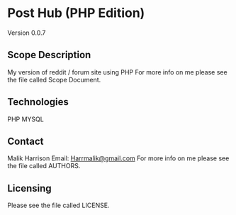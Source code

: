 # Post Hub (PHP Edition)
Version 0.0.7

Scope Description
--------------
My version of reddit / forum site using PHP
For more info on me please see the file called Scope Document.

Technologies
--------------
PHP
MYSQL


Contact
--------------
Malik Harrison
Email: Harrmalik@gmail.com
For more info on me please see the file called AUTHORS.

Licensing
--------------
Please see the file called LICENSE.
